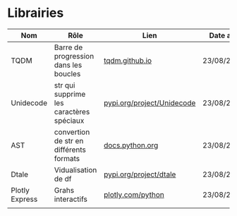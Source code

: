 # Librairies

|Nom|Rôle|Lien|Date ajout
|--|--|--|--:
|TQDM|Barre de progression dans les boucles|[tqdm.github.io](tqdm.github.io)|23/08/2022
|Unidecode|str qui supprime les caractères spéciaux|[pypi.org/project/Unidecode](pypi.org/project/Unidecode)|23/08/2022
|AST|convertion de str en différents formats|[docs.python.org](docs.python.org)|23/08/2022
|Dtale|Vidualisation de df|[pypi.org/project/dtale](pypi.org/project/dtale)|23/08/2022
|Plotly Express|Grahs interactifs|[plotly.com/python](plotly.com/python)|23/08/2022
||||
